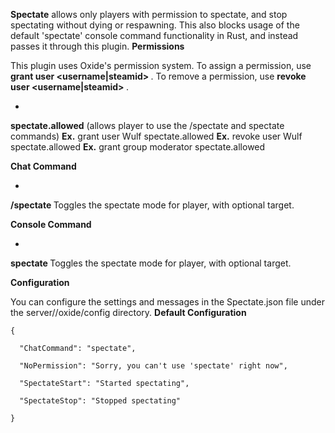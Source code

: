**Spectate** allows only players with permission to spectate, and stop spectating without dying or respawning. This also blocks usage of the default 'spectate' console command functionality in Rust, and instead passes it through this plugin.
**Permissions**

This plugin uses Oxide's permission system. To assign a permission, use **grant user <username|steamid> <permission>**. To remove a permission, use **revoke user <username|steamid> <permission>**.


* 
**spectate.allowed** (allows player to use the /spectate and spectate commands)
**Ex.** grant user Wulf spectate.allowed
**Ex.** revoke user Wulf spectate.allowed
**Ex.** grant group moderator spectate.allowed


**Chat Command**


* 
**/spectate <name>**
Toggles the spectate mode for player, with optional target.


**Console Command**


* 
**spectate <name>**
Toggles the spectate mode for player, with optional target.


**Configuration**

You can configure the settings and messages in the Spectate.json file under the server/<identity>/oxide/config directory.
**Default Configuration**

````
{

  "ChatCommand": "spectate",

  "NoPermission": "Sorry, you can't use 'spectate' right now",

  "SpectateStart": "Started spectating",

  "SpectateStop": "Stopped spectating"

}
````